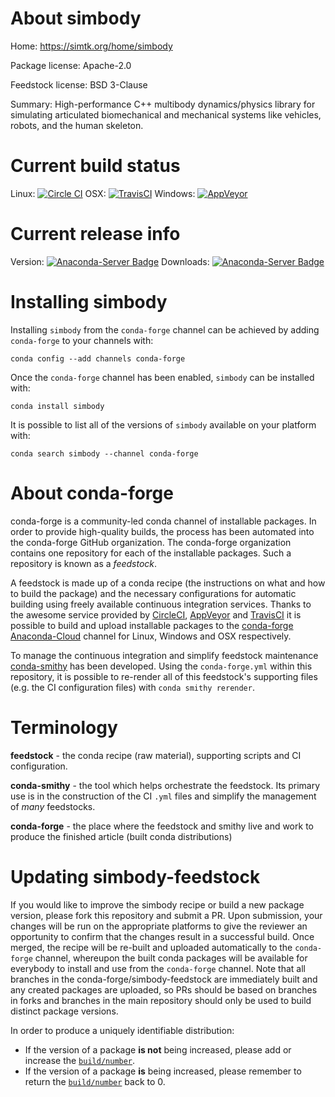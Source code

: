 About simbody
=============

Home: https://simtk.org/home/simbody

Package license: Apache-2.0

Feedstock license: BSD 3-Clause

Summary: High-performance C++ multibody dynamics/physics library for simulating articulated biomechanical and mechanical systems like vehicles, robots, and the human skeleton.




Current build status
====================

Linux: [![Circle CI](https://circleci.com/gh/conda-forge/simbody-feedstock.svg?style=shield)](https://circleci.com/gh/conda-forge/simbody-feedstock)
OSX: [![TravisCI](https://travis-ci.org/conda-forge/simbody-feedstock.svg?branch=master)](https://travis-ci.org/conda-forge/simbody-feedstock)
Windows: [![AppVeyor](https://ci.appveyor.com/api/projects/status/github/conda-forge/simbody-feedstock?svg=True)](https://ci.appveyor.com/project/conda-forge/simbody-feedstock/branch/master)

Current release info
====================
Version: [![Anaconda-Server Badge](https://anaconda.org/conda-forge/simbody/badges/version.svg)](https://anaconda.org/conda-forge/simbody)
Downloads: [![Anaconda-Server Badge](https://anaconda.org/conda-forge/simbody/badges/downloads.svg)](https://anaconda.org/conda-forge/simbody)

Installing simbody
==================

Installing `simbody` from the `conda-forge` channel can be achieved by adding `conda-forge` to your channels with:

```
conda config --add channels conda-forge
```

Once the `conda-forge` channel has been enabled, `simbody` can be installed with:

```
conda install simbody
```

It is possible to list all of the versions of `simbody` available on your platform with:

```
conda search simbody --channel conda-forge
```


About conda-forge
=================

conda-forge is a community-led conda channel of installable packages.
In order to provide high-quality builds, the process has been automated into the
conda-forge GitHub organization. The conda-forge organization contains one repository
for each of the installable packages. Such a repository is known as a *feedstock*.

A feedstock is made up of a conda recipe (the instructions on what and how to build
the package) and the necessary configurations for automatic building using freely
available continuous integration services. Thanks to the awesome service provided by
[CircleCI](https://circleci.com/), [AppVeyor](http://www.appveyor.com/)
and [TravisCI](https://travis-ci.org/) it is possible to build and upload installable
packages to the [conda-forge](https://anaconda.org/conda-forge)
[Anaconda-Cloud](http://docs.anaconda.org/) channel for Linux, Windows and OSX respectively.

To manage the continuous integration and simplify feedstock maintenance
[conda-smithy](http://github.com/conda-forge/conda-smithy) has been developed.
Using the ``conda-forge.yml`` within this repository, it is possible to re-render all of
this feedstock's supporting files (e.g. the CI configuration files) with ``conda smithy rerender``.


Terminology
===========

**feedstock** - the conda recipe (raw material), supporting scripts and CI configuration.

**conda-smithy** - the tool which helps orchestrate the feedstock.
                   Its primary use is in the construction of the CI ``.yml`` files
                   and simplify the management of *many* feedstocks.

**conda-forge** - the place where the feedstock and smithy live and work to
                  produce the finished article (built conda distributions)


Updating simbody-feedstock
==========================

If you would like to improve the simbody recipe or build a new
package version, please fork this repository and submit a PR. Upon submission,
your changes will be run on the appropriate platforms to give the reviewer an
opportunity to confirm that the changes result in a successful build. Once
merged, the recipe will be re-built and uploaded automatically to the
`conda-forge` channel, whereupon the built conda packages will be available for
everybody to install and use from the `conda-forge` channel.
Note that all branches in the conda-forge/simbody-feedstock are
immediately built and any created packages are uploaded, so PRs should be based
on branches in forks and branches in the main repository should only be used to
build distinct package versions.

In order to produce a uniquely identifiable distribution:
 * If the version of a package **is not** being increased, please add or increase
   the [``build/number``](http://conda.pydata.org/docs/building/meta-yaml.html#build-number-and-string).
 * If the version of a package **is** being increased, please remember to return
   the [``build/number``](http://conda.pydata.org/docs/building/meta-yaml.html#build-number-and-string)
   back to 0.
